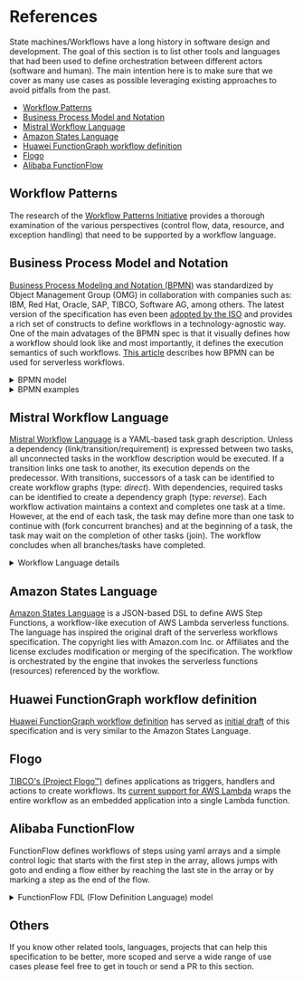 # References

State machines/Workflows have a long history in software design and development. The goal of this section is to list other tools and languages that had been used to define orchestration between different actors (software and human). The main intention here is to make sure that we cover as many use cases as possible leveraging existing approaches to avoid pitfalls from the past.

- [Workflow Patterns](#Workflow-Patterns)
- [Business Process Model and Notation](#Business-Process-Model-and-Notation)
- [Mistral Workflow Language](#Mistral-Workflow-Language)
- [Amazon States Language](#Amazon-States-Language)
- [Huawei FunctionGraph workflow definition](#Huawei-FunctionGraph-workflow-definition)
- [Flogo](#Flogo)
- [Alibaba FunctionFlow](#Alibaba-FunctionFlow)

## Workflow Patterns
The research of the [Workflow Patterns Initiative](http://www.workflowpatterns.com/) provides a thorough examination of the various perspectives (control flow, data, resource, and exception handling) that need to be supported by a workflow language.

## Business Process Model and Notation

[Business Process Modeling and Notation (BPMN)](https://www.omg.org/spec/BPMN/) was standardized by Object Management Group (OMG) in collaboration with companies such as: IBM, Red Hat, Oracle, SAP, TIBCO, Software AG, among others. The latest version of the specification has even been [adopted by the ISO](https://www.iso.org/standard/62652.html) and provides a rich set of constructs to define workflows in a technology-agnostic way. One of the main advatages of the BPMN spec is that it visually defines how a workflow should look like and most importantly, it defines the execution semantics of such workflows. [This article](https://www.esentri.com/bpmn-and-serverless-workflows/) describes how BPMN can be used for serverless workflows.

<details>
  <summary>BPMN model</summary>
  
  BPMN provides the following entities to define workflows:

- Tasks: Orchestrate interactions between systems and people
- User Task
  - Service Task
  - Business Rule Task
- Events: Emitting and catching events that are relevant to a workflow instance
  - Condition Events
  - Message Event: Enable communication between different workflow instances
    - Throw
    - Catch  
  - Timer Events  
- Gateways: Enable fork/join behaviours based on certain condition
  - Exclusive
  - Parallel
  - Complex  
- Aggregation: Provide a mechanism to deal with complexity when workflows become to large to understand
  - Embedded Sub Process
  - Call Activity

The [BPMN specification](https://www.omg.org/spec/BPMN/) provides XML Schemas for defining and validating workflow definitions.
</details>

<details>
  <summary>BPMN examples</summary>

  Here are BPMN diagrams covering two examples listed in the [Serverless Workflow Specification - Use Cases](spec-usecases.md) section:

  **Loan Approval Workflow**

  ![Loan Approval Example](media/references/loan-approval-workflow.png)

  You can find the BPMN XML which can be executed in a number of Open Source and Propietary engines [here](media/references/loan-approval-workflow.bpmn)

  **Travel Booking Workflow**

  ![Travel Booking Example](media/references/travel-booking-workflow.png)

  You can find the BPMN XML which can be executed in a number of Open Source and Propietary engines [here](media/references/travel-booking-workflow.bpmn)
</details>

## Mistral Workflow Language

[Mistral Workflow Language](https://docs.openstack.org/mistral/latest/user/wf_lang_v2.html) is a YAML-based task graph description. Unless a dependency (link/transition/requirement) is expressed between two tasks, all unconnected tasks in the workflow description would be executed. If a transition links one task to another, its execution depends on the predecessor. With transitions, successors of a task can be identified to create workflow graphs (type: *direct*). With dependencies, required tasks can be identified to create a dependency graph (type: *reverse*). Each workflow activation maintains a context and completes one task at a time. However, at the end of each task, the task may define more than one task to continue with (fork concurrent branches) and at the beginning of a task, the task may wait on the completion of other tasks (join). The workflow concludes when all branches/tasks have completed.

<details>
  <summary>Workflow Language details</summary>
  A workflow describes a task graph, i.e. it consists of tasks that can be linked with transitions.

**Workflow:**

- type (direct or reverse)
- description
- input (required input parameters and optional default values)
- output (construct an output from the final context content)
- output-on-error (same as output but when the workflow goes into error)
- task-defaults (defaults for all tasks, unless tasks overwrites)
  - pause-before
  - wait-before
  - wait-after
  - timeout
  - retry
  - concurrency

    *direct-only*
  - on-error (list of tasks which will run if the task has completed with an error)
  - on-success (list of tasks which will run if the task has completed successfully)
  - on-complete (regardless if successful or not)

    *reverse-only*
  - requires (for reverse workflows that express requires-dependencies instead of on-xxx forward control)
- tasks (dictionary of all tasks)

**Task:**

- name
- description
- action or workflow, otherwise it's a noop
- input (constructs action/subworkflow input parameters from the context of the task) 
- publish (decides which action/subworkflow outputs are put into the context)
- publish-on-error
- with-items (processes items of a collection, i.e. the action/workflow excutes multiple times)
- keep-result (can be used to discard the action/subworkflow output)
- target (which worker should execute the task)
- pause-before
- wait-before
- wait-after
- fail-on
- timeout
- retry (with count, delay, break-on, continue-on)
- concurrency (max concurrent actions, see with-items)

</details>

## Amazon States Language

[Amazon States Language](https://states-language.net/spec.html) is a JSON-based DSL to define AWS Step Functions, a workflow-like execution of AWS Lambda serverless functions. The language has inspired the original draft of the serverless workflows specification. The copyright lies with Amazon.com Inc. or Affiliates and the license excludes modification or merging of the specification. The workflow is orchestrated by the engine that invokes the serverless functions (resources) referenced by the workflow.

## Huawei FunctionGraph workflow definition

[Huawei FunctionGraph workflow definition](https://support.huaweicloud.com/en-us/devg-functiongraph/functiongraph_02_0300.html) has served as [initial draft](https://github.com/cncf/wg-serverless/commit/e42aaabb2c5dd78d0bd638b5cc8be0cd771101a4#diff-bc18ddd43c9fef122edf80ec220f04bb) of this specification and is very similar to the Amazon States Language.

## Flogo

[TIBCO's (Project Flogo&trade;)](http://www.flogo.io) defines applications as triggers, handlers and actions to create workflows. Its [current support for AWS Lambda](https://tibcosoftware.github.io/flogo/labs/flogo-lambda/) wraps the entire workflow as an embedded application into a single Lambda function.

## Alibaba FunctionFlow

FunctionFlow defines workflows of steps using yaml arrays and a simple control logic that starts with the first step in the array, allows jumps with goto and ending a flow either by reaching the last ste in the array or by marking a step as the end of the flow.

<details>
  <summary>FunctionFlow FDL (Flow Definition Language) model</summary>

  The language is documented [here](https://help.aliyun.com/document_detail/122492.html).
  The following entities have been extracted from [fnf examples](https://github.com/awesome-fnf).

  Each flow activation maintains a context addressable with XPath (JSONPath). The event that has triggered the execution is provided in $.input, outputs of serverless functions are available in $.local and unless outputMappings are specified, $.local is passed on.

flow:

- steps lists the steps to be executed (using goto)
- outputMappings to map the workflow output to a response

step types:

- task (invoke serverless function)
  - resourceArn that points to the function
  - inputMappings to map input data to parameters of the serverless function
  - retry to retry on errors or outcomes that retry the execution with backing-off intervals and number of attempts
  - catch to jump to a different state upon errors
- succeed (an end state)
- fail (an end state)
- wait
- pass (useful for mapping of data)
- choice
  - inputMappings
  - choices (condition + goto)
  - default
- parallel
- foreach
  - inputMappings
  - iterationMapping (to define branching)

  </details>

## Others

If you know other related tools, languages, projects that can help this specification to be better, more scoped and serve a wide range of use cases please feel free to get in touch or send a PR to this section.

